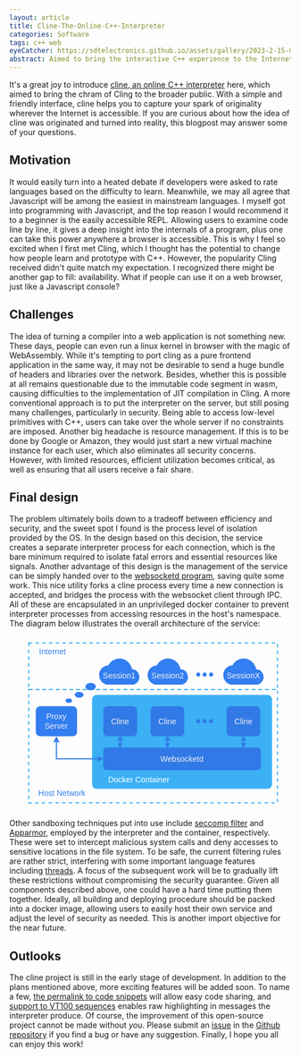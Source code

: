 ```yaml
---
layout: article
title: Cline-The-Online-C++-Interpreter
categories: Software
tags: c++ web
eyeCatcher: https://sdtelectronics.github.io/assets/gallery/2023-2-15-Cline-The-Online-C++-Interpreter.png
abstract: Aimed to bring the interactive C++ experience to the Internet, cline is a web application built upon many brilliant ideas. Discover the magic behind the user interface in this open-source project.
---
```


It's a great joy to introduce [cline, an online C++ interpreter](https://cppcli.net) here, which aimed to bring the chram of Cling to the broader public. With a simple and friendly interface, cline helps you to capture your spark of originality wherever the Internet is accessible. If you are curious about how the idea of cline was originated and turned into reality, this blogpost may answer some of your questions.

## Motivation
It would easily turn into a heated debate if developers were asked to rate languages based on the difficulty to learn. Meanwhile, we may all agree that Javascript will be among the easiest in mainstream languages. I myself got into programming with Javascript, and the top reason I would recommend it to a beginner is the easily accessible REPL. Allowing users to examine code line by line, it gives a deep insight into the internals of a program, plus one can take this power anywhere a browser is accessible. This is why I feel so excited when I first met Cling, which I thought has the potential to change how people learn and prototype with C++. However, the popularity Cling received didn't quite match my expectation. I recognized there might be another gap to fill: availability. What if people can use it on a web browser, just like a Javascript console?

## Challenges
The idea of turning a compiler into a web application is not something new. These days, people can even run a linux kernel in browser with the magic of WebAssembly. While it's tempting to port cling as a pure frontend application in the same way, it may not be desirable to send a huge bundle of headers and libraries over the network. Besides, whether this is possible at all remains questionable due to the immutable code segment in wasm, causing difficulties to the implementation of JIT compilation in Cling. A more conventional approach is to put the interpreter on the server, but still posing many challenges, particularly in security. Being able to access low-level primitives with C++, users can take over the whole server if no constraints are imposed. Another big headache is resource management. If this is to be done by Google or Amazon, they would just start a new virtual machine instance for each user, which also eliminates all security concerns. However, with limited resources, efficient utilization becomes critical, as well as ensuring that all users receive a fair share.

## Final design
The problem ultimately boils down to a tradeoff between efficiency and security, and the sweet spot I found is the process level of isolation provided by the OS. In the design based on this decision, the service creates a separate interpreter process for each connection, which is the bare minimum required to isolate fatal errors and essential resources like signals. Another advantage of this design is the management of the service can be simply handed over to the [websocketd program](https://github.com/joewalnes/websocketd), saving quite some work. This nice utility forks a cline process every time a new connection is accepted, and bridges the process with the websocket client through IPC. All of these are encapsulated in an unprivileged docker container to prevent interpreter processes from accessing resources in the host's namespace. The diagram below illustrates the overall architecture of the service:

<svg xmlns="http://www.w3.org/2000/svg" xmlns:xlink="http://www.w3.org/1999/xlink" width="630" height="390" viewBox="-0.5 -0.5 750 429"><path fill="none" stroke="#3bb0f5" stroke-width="3" stroke-dasharray="9 9" pointer-events="all" d="M51.02 124.75h663.39v301.18H51.02zm0-124.02h663.39v124.02H51.02z"/><rect x="220" y="139" width="480" height="250" rx="12.5" ry="12.5" fill="#3bb0f5" pointer-events="all"/><rect x="250" y="279" width="420" height="60" rx="9" ry="9" fill="#3179e6" pointer-events="all"/><switch transform="translate(-.5 -.5)"><foreignObject pointer-events="none" width="100%" height="100%" requiredFeatures="http://www.w3.org/TR/SVG11/feature#Extensibility" style="overflow:visible;text-align:left"><div xmlns="http://www.w3.org/1999/xhtml" style="display:flex;align-items:unsafe center;justify-content:unsafe center;width:418px;height:1px;padding-top:309px;margin-left:251px"><div data-drawio-colors="color: #F0F0F1;" style="box-sizing:border-box;font-size:0;text-align:center"><div style="display:inline-block;font-size:12px;font-family:Helvetica;color:#f0f0f1;line-height:1.2;pointer-events:all;white-space:normal;overflow-wrap:normal"><font style="font-size:21px">Websocketd</font></div></div></div></foreignObject><text x="460" y="313" fill="#F0F0F1" font-family="Helvetica" font-size="12" text-anchor="middle">Websocketd</text></switch><rect x="250" y="169" width="90" height="80" rx="12" ry="12" fill="#3179e6" pointer-events="all"/><switch transform="translate(-.5 -.5)"><foreignObject pointer-events="none" width="100%" height="100%" requiredFeatures="http://www.w3.org/TR/SVG11/feature#Extensibility" style="overflow:visible;text-align:left"><div xmlns="http://www.w3.org/1999/xhtml" style="display:flex;align-items:unsafe center;justify-content:unsafe center;width:88px;height:1px;padding-top:209px;margin-left:251px"><div data-drawio-colors="color: #F0F0F1;" style="box-sizing:border-box;font-size:0;text-align:center"><div style="display:inline-block;font-size:12px;font-family:Helvetica;color:#f0f0f1;line-height:1.2;pointer-events:all;white-space:normal;overflow-wrap:normal"><font style="font-size:21px">Cline</font></div></div></div></foreignObject><text x="295" y="213" fill="#F0F0F1" font-family="Helvetica" font-size="12" text-anchor="middle">Cline</text></switch><rect x="70" y="169" width="110" height="80" rx="12" ry="12" fill="#337ef0" pointer-events="all"/><switch transform="translate(-.5 -.5)"><foreignObject pointer-events="none" width="100%" height="100%" requiredFeatures="http://www.w3.org/TR/SVG11/feature#Extensibility" style="overflow:visible;text-align:left"><div xmlns="http://www.w3.org/1999/xhtml" style="display:flex;align-items:unsafe center;justify-content:unsafe center;width:108px;height:1px;padding-top:209px;margin-left:71px"><div data-drawio-colors="color: #F0F0F1;" style="box-sizing:border-box;font-size:0;text-align:center"><div style="display:inline-block;font-size:12px;font-family:Helvetica;color:#f0f0f1;line-height:1.2;pointer-events:all;white-space:normal;overflow-wrap:normal"><span style="font-size:21px">Proxy<br/>Server<br/></span></div></div></div></foreignObject><text x="125" y="213" fill="#F0F0F1" font-family="Helvetica" font-size="12" text-anchor="middle">Proxy...</text></switch><path fill="none" pointer-events="all" d="M230 349h230v30H230z"/><switch transform="translate(-.5 -.5)"><foreignObject pointer-events="none" width="100%" height="100%" requiredFeatures="http://www.w3.org/TR/SVG11/feature#Extensibility" style="overflow:visible;text-align:left"><div xmlns="http://www.w3.org/1999/xhtml" style="display:flex;align-items:unsafe center;justify-content:unsafe center;width:228px;height:1px;padding-top:364px;margin-left:231px"><div data-drawio-colors="color: #FFFFFF;" style="box-sizing:border-box;font-size:0;text-align:center"><div style="display:inline-block;font-size:21px;font-family:Helvetica;color:#fff;line-height:1.2;pointer-events:all;white-space:normal;overflow-wrap:normal">Docker Container</div></div></div></foreignObject><text x="345" y="370" fill="#FFF" font-family="Helvetica" font-size="21" text-anchor="middle">Docker Container</text></switch><path d="M238.4 309H125v-48.4" fill="none" stroke="#3179e6" stroke-width="3" stroke-miterlimit="10" pointer-events="stroke"/><path d="m246.65 309-11 5.5 2.75-5.5-2.75-5.5ZM125 252.35l5.5 11-5.5-2.75-5.5 2.75Z" fill="#3179e6" stroke="#3179e6" stroke-width="3" stroke-miterlimit="10" pointer-events="all"/><path d="M263.2 111.77c-13.49 0-24.43-11.46-24.43-25.6 0-14.13 10.94-25.59 24.43-25.59 6.92-13.2 20.98-20.46 35.18-18.17 14.21 2.29 25.53 13.64 28.34 28.41 10.8 0 19.55 9.16 19.55 20.47 0 11.31-8.75 20.48-19.55 20.48Z" fill="#337ef0" pointer-events="all"/><path fill="none" pointer-events="all" d="M177.52 71.6h230v30h-230z"/><switch transform="translate(-.5 -.5)"><foreignObject pointer-events="none" width="100%" height="100%" requiredFeatures="http://www.w3.org/TR/SVG11/feature#Extensibility" style="overflow:visible;text-align:left"><div xmlns="http://www.w3.org/1999/xhtml" style="display:flex;align-items:unsafe center;justify-content:unsafe center;width:228px;height:1px;padding-top:87px;margin-left:179px"><div data-drawio-colors="color: #F0F0F1;" style="box-sizing:border-box;font-size:0;text-align:center"><div style="display:inline-block;font-size:21px;font-family:Helvetica;color:#f0f0f1;line-height:1.2;pointer-events:all;white-space:normal;overflow-wrap:normal">Session1</div></div></div></foreignObject><text x="293" y="93" fill="#F0F0F1" font-family="Helvetica" font-size="21" text-anchor="middle">Session1</text></switch><path d="M392.61 111.77c-13.49 0-24.43-11.46-24.43-25.6 0-14.13 10.94-25.59 24.43-25.59 6.92-13.2 20.98-20.46 35.18-18.17 14.21 2.29 25.53 13.64 28.34 28.4 10.8 0 19.55 9.17 19.55 20.48s-8.75 20.48-19.55 20.48Z" fill="#337ef0" pointer-events="all"/><path fill="none" pointer-events="all" d="M306.93 71.6h230v30h-230z"/><switch transform="translate(-.5 -.5)"><foreignObject pointer-events="none" width="100%" height="100%" requiredFeatures="http://www.w3.org/TR/SVG11/feature#Extensibility" style="overflow:visible;text-align:left"><div xmlns="http://www.w3.org/1999/xhtml" style="display:flex;align-items:unsafe center;justify-content:unsafe center;width:228px;height:1px;padding-top:87px;margin-left:308px"><div data-drawio-colors="color: #F0F0F1;" style="box-sizing:border-box;font-size:0;text-align:center"><div style="display:inline-block;font-size:21px;font-family:Helvetica;color:#f0f0f1;line-height:1.2;pointer-events:all;white-space:normal;overflow-wrap:normal">Session2</div></div></div></foreignObject><text x="422" y="93" fill="#F0F0F1" font-family="Helvetica" font-size="21" text-anchor="middle">Session2</text></switch><path d="M594.26 111.77c-13.49 0-24.43-11.46-24.43-25.6s10.94-25.6 24.43-25.6c6.92-13.19 20.97-20.45 35.18-18.16 14.2 2.29 25.53 13.64 28.34 28.4 10.8 0 19.55 9.17 19.55 20.48s-8.75 20.48-19.55 20.48Z" fill="#337ef0" pointer-events="all"/><path fill="none" pointer-events="all" d="M508.58 71.6h230v30h-230z"/><switch transform="translate(-.5 -.5)"><foreignObject pointer-events="none" width="100%" height="100%" requiredFeatures="http://www.w3.org/TR/SVG11/feature#Extensibility" style="overflow:visible;text-align:left"><div xmlns="http://www.w3.org/1999/xhtml" style="display:flex;align-items:unsafe center;justify-content:unsafe center;width:228px;height:1px;padding-top:87px;margin-left:510px"><div data-drawio-colors="color: #F0F0F1;" style="box-sizing:border-box;font-size:0;text-align:center"><div style="display:inline-block;font-size:21px;font-family:Helvetica;color:#f0f0f1;line-height:1.2;pointer-events:all;white-space:normal;overflow-wrap:normal">SessionX</div></div></div></foreignObject><text x="624" y="93" fill="#F0F0F1" font-family="Helvetica" font-size="21" text-anchor="middle">SessionX</text></switch><ellipse cx="157.98" cy="154.27" rx="8.855" ry="5.905" fill="#337ef0" pointer-events="all"/><ellipse cx="185.59" cy="138.52" rx="11.815" ry="7.87" fill="#337ef0" pointer-events="all"/><ellipse cx="216.13" cy="116.87" rx="13.865" ry="9.84" fill="#337ef0" pointer-events="all"/><path d="m295.17 270.9.07-13.8" fill="none" stroke="#3179e6" stroke-width="3" stroke-miterlimit="10" pointer-events="stroke"/><path d="m295.14 277.65-4.46-9.03 4.49 2.28 4.51-2.23Zm.13-27.3 4.46 9.03-4.49-2.28-4.51 2.23Z" fill="#3179e6" stroke="#3179e6" stroke-width="3" stroke-miterlimit="10" pointer-events="all"/><rect x="375.83" y="169" width="90" height="80" rx="12" ry="12" fill="#3179e6" pointer-events="all"/><switch transform="translate(-.5 -.5)"><foreignObject pointer-events="none" width="100%" height="100%" requiredFeatures="http://www.w3.org/TR/SVG11/feature#Extensibility" style="overflow:visible;text-align:left"><div xmlns="http://www.w3.org/1999/xhtml" style="display:flex;align-items:unsafe center;justify-content:unsafe center;width:88px;height:1px;padding-top:209px;margin-left:377px"><div data-drawio-colors="color: #F0F0F1;" style="box-sizing:border-box;font-size:0;text-align:center"><div style="display:inline-block;font-size:12px;font-family:Helvetica;color:#f0f0f1;line-height:1.2;pointer-events:all;white-space:normal;overflow-wrap:normal"><font style="font-size:21px">Cline</font></div></div></div></foreignObject><text x="421" y="213" fill="#F0F0F1" font-family="Helvetica" font-size="12" text-anchor="middle">Cline</text></switch><path d="m421 270.89.07-13.79" fill="none" stroke="#3179e6" stroke-width="3" stroke-miterlimit="10" pointer-events="stroke"/><path d="m420.97 277.64-4.46-9.02 4.49 2.27 4.51-2.22Zm.13-27.29 4.46 9.02-4.49-2.27-4.51 2.23Z" fill="#3179e6" stroke="#3179e6" stroke-width="3" stroke-miterlimit="10" pointer-events="all"/><rect x="578.58" y="169" width="90" height="80" rx="12" ry="12" fill="#3179e6" pointer-events="all"/><switch transform="translate(-.5 -.5)"><foreignObject pointer-events="none" width="100%" height="100%" requiredFeatures="http://www.w3.org/TR/SVG11/feature#Extensibility" style="overflow:visible;text-align:left"><div xmlns="http://www.w3.org/1999/xhtml" style="display:flex;align-items:unsafe center;justify-content:unsafe center;width:88px;height:1px;padding-top:209px;margin-left:580px"><div data-drawio-colors="color: #F0F0F1;" style="box-sizing:border-box;font-size:0;text-align:center"><div style="display:inline-block;font-size:12px;font-family:Helvetica;color:#f0f0f1;line-height:1.2;pointer-events:all;white-space:normal;overflow-wrap:normal"><font style="font-size:21px">Cline</font></div></div></div></foreignObject><text x="624" y="213" fill="#F0F0F1" font-family="Helvetica" font-size="12" text-anchor="middle">Cline</text></switch><path d="m623.75 270.89.07-13.79" fill="none" stroke="#3179e6" stroke-width="3" stroke-miterlimit="10" pointer-events="stroke"/><path d="m623.71 277.64-4.45-9.02 4.49 2.27 4.51-2.22Zm.14-27.29 4.46 9.02-4.49-2.27-4.51 2.23Z" fill="#3179e6" stroke="#3179e6" stroke-width="3" stroke-miterlimit="10" pointer-events="all"/><circle cx="503.22" cy="84.83" fill="#337ef0" pointer-events="all" r="5.355"/><circle cx="520.28" cy="84.82" fill="#337ef0" pointer-events="all" r="5.355"/><circle cx="537.48" cy="84.82" fill="#337ef0" pointer-events="all" r="5.355"/><circle cx="503.15" cy="209" fill="#3179e6" pointer-events="all" r="5.355"/><circle cx="520.21" cy="209" fill="#3179e6" pointer-events="all" r="5.355"/><circle cx="537.41" cy="209" fill="#3179e6" pointer-events="all" r="5.355"/><path fill="none" pointer-events="all" d="M25.43 384.59h230v30h-230z"/><switch transform="translate(-.5 -.5)"><foreignObject pointer-events="none" width="100%" height="100%" requiredFeatures="http://www.w3.org/TR/SVG11/feature#Extensibility" style="overflow:visible;text-align:left"><div xmlns="http://www.w3.org/1999/xhtml" style="display:flex;align-items:unsafe center;justify-content:unsafe center;width:228px;height:1px;padding-top:400px;margin-left:26px"><div data-drawio-colors="color: #FFFFFF;" style="box-sizing:border-box;font-size:0;text-align:center"><div style="display:inline-block;font-size:21px;font-family:Helvetica;color:#fff;line-height:1.2;pointer-events:all;white-space:normal;overflow-wrap:normal"><font color="#337ef0">Host Network</font></div></div></div></foreignObject><text x="140" y="406" fill="#FFF" font-family="Helvetica" font-size="21" text-anchor="middle">Host Network</text></switch><path fill="none" pointer-events="all" d="M0 8.61h230v30H0z"/><switch transform="translate(-.5 -.5)"><foreignObject pointer-events="none" width="100%" height="100%" requiredFeatures="http://www.w3.org/TR/SVG11/feature#Extensibility" style="overflow:visible;text-align:left"><div xmlns="http://www.w3.org/1999/xhtml" style="display:flex;align-items:unsafe center;justify-content:unsafe center;width:228px;height:1px;padding-top:24px;margin-left:1px"><div data-drawio-colors="color: #FFFFFF;" style="box-sizing:border-box;font-size:0;text-align:center"><div style="display:inline-block;font-size:21px;font-family:Helvetica;color:#fff;line-height:1.2;pointer-events:all;white-space:normal;overflow-wrap:normal"><font color="#337ef0">Internet</font></div></div></div></foreignObject><text x="115" y="30" fill="#FFF" font-family="Helvetica" font-size="21" text-anchor="middle">Internet</text></switch><switch><g requiredFeatures="http://www.w3.org/TR/SVG11/feature#Extensibility"/><a transform="translate(0 -5)" xlink:href="https://www.diagrams.net/doc/faq/svg-export-text-problems" target="_blank"><text text-anchor="middle" font-size="10" x="50%" y="100%">Text is not SVG - cannot display</text></a></switch></svg>

Other sandboxing techniques put into use include [seccomp filter](https://www.kernel.org/doc/html/v5.0/userspace-api/seccomp_filter.html) and [Apparmor](https://apparmor.net/), employed by the interpreter and the container, respectively. These were set to intercept malicious system calls and deny accesses to sensitive locations in the file system. To be safe, the current filtering rules are rather strict, interfering with some important language features including [threads](https://github.com/SdtElectronics/cline/issues/6). A focus of the subsequent work will be to gradually lift these restrictions without compromising the security guarantee. Given all components described above, one could have a hard time putting them together. Ideally, all building and deploying procedure should be packed into a docker image, allowing users to easily host their own service and adjust the level of security as needed. This is another import objective for the near future.

## Outlooks
The cline project is still in the early stage of development. In addition to the plans mentioned above, more exciting features will be added soon. To name a few, [the permalink to code snippets](https://github.com/SdtElectronics/cline/issues/8) will allow easy code sharing, and [support to VT100 sequences](https://github.com/SdtElectronics/cline/issues/9) enables raw highlighting in messages the interpreter produce. Of course, the improvement of this open-source project cannot be made without *you*. Please submit an [issue](https://github.com/SdtElectronics/cline/issues) in the [Github repository](https://github.com/SdtElectronics/cline) if you find a bug or have any suggestion. Finally, I hope you all can enjoy this work!
